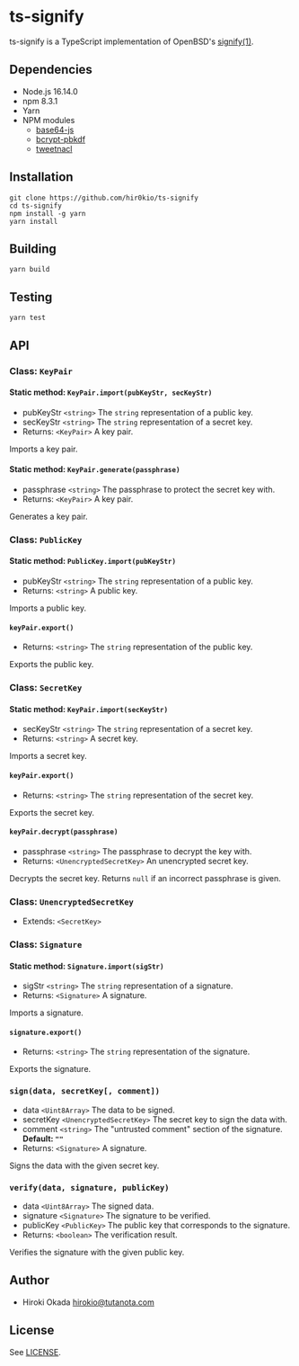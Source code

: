 # ts-signify

ts-signify is a TypeScript implementation of OpenBSD's
[signify(1)](https://man.openbsd.org/signify).

## Dependencies

- Node.js 16.14.0
- npm 8.3.1
- Yarn
- NPM modules
  - [base64-js](https://www.npmjs.com/package/base64-js)
  - [bcrypt-pbkdf](https://www.npmjs.com/package/bcrypt-pbkdf)
  - [tweetnacl](https://www.npmjs.com/package/tweetnacl)

## Installation

    git clone https://github.com/hir0kio/ts-signify
    cd ts-signify
    npm install -g yarn
    yarn install

## Building

    yarn build

## Testing

    yarn test

## API

### Class: `KeyPair`

#### Static method: `KeyPair.import(pubKeyStr, secKeyStr)`

- pubKeyStr `<string>` The `string` representation of a public key.
- secKeyStr `<string>` The `string` representation of a secret key.
- Returns: `<KeyPair>` A key pair.

Imports a key pair.

#### Static method: `KeyPair.generate(passphrase)`

- passphrase `<string>` The passphrase to protect the secret key with.
- Returns: `<KeyPair>` A key pair.

Generates a key pair.

### Class: `PublicKey`

#### Static method: `PublicKey.import(pubKeyStr)`

- pubKeyStr `<string>` The `string` representation of a public key.
- Returns: `<string>` A public key.

Imports a public key.

#### `keyPair.export()`

- Returns: `<string>` The `string` representation of the public key.

Exports the public key.

### Class: `SecretKey`

#### Static method: `KeyPair.import(secKeyStr)`

- secKeyStr `<string>` The `string` representation of a secret key.
- Returns: `<string>` A secret key.

Imports a secret key.

#### `keyPair.export()`

- Returns: `<string>` The `string` representation of the secret key.

Exports the secret key.

#### `keyPair.decrypt(passphrase)`

- passphrase `<string>` The passphrase to decrypt the key with.
- Returns: `<UnencryptedSecretKey>` An unencrypted secret key.

Decrypts the secret key. Returns `null` if an incorrect passphrase is given.

### Class: `UnencryptedSecretKey`

- Extends: `<SecretKey>`

### Class: `Signature`

#### Static method: `Signature.import(sigStr)`

- sigStr `<string>` The `string` representation of a signature.
- Returns: `<Signature>` A signature.

Imports a signature.

#### `signature.export()`

- Returns: `<string>` The `string` representation of the signature.

Exports the signature.

### `sign(data, secretKey[, comment])`

- data `<Uint8Array>` The data to be signed.
- secretKey `<UnencryptedSecretKey>` The secret key to sign the data with.
- comment `<string>` The "untrusted comment" section of the signature.
  **Default: `""`**
- Returns: `<Signature>` A signature.

Signs the data with the given secret key.

### `verify(data, signature, publicKey)`

- data `<Uint8Array>` The signed data.
- signature `<Signature>` The signature to be verified.
- publicKey `<PublicKey>` The public key that corresponds to the signature.
- Returns: `<boolean>` The verification result.

Verifies the signature with the given public key.

## Author

- Hiroki Okada <hirokio@tutanota.com>

## License

See [LICENSE](LICENSE).
